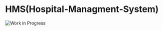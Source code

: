 # HMS(Hospital-Managment-System)
![Work in Progress](https://img.shields.io/badge/status-work%20in%20progress-yellow)
